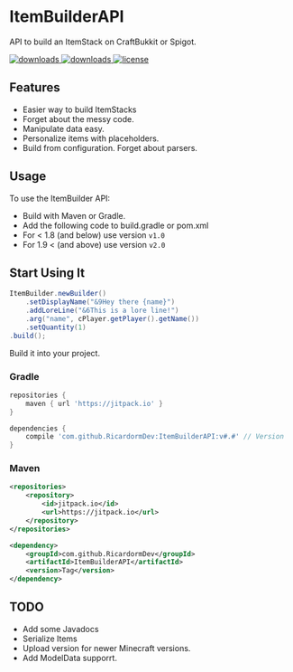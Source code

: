 # ItemBuilderAPI
API to build an ItemStack on CraftBukkit or Spigot.

  <a href="https://github.com/RicardormDev/ItemBuilderAPI/releases" target="_blank">
    <img alt="downloads" src="https://img.shields.io/github/v/release/RicardormDev/ItemBuilderAPI?color=56bcd3" />
  </a>
  <a href="https://github.com/BiscuitDevelopment/SkyblockAddons/releases" target="_blank">
    <img alt="downloads" src="https://img.shields.io/github/downloads/RicardormDev/ItemBuilderAPI/total?color=56bcd3" />
  </a>
  <a href="https://github.com/RicardormDev/ItemBuilderAPI/blob/master/LICENSE" target="_blank">
    <img alt="license" src="https://img.shields.io/github/license/RicardormDev/ItemBuilderAPI?color=56bcd3" />
  </a>
  
  
## Features
* Easier way to build ItemStacks
* Forget about the messy code.
* Manipulate data easy.
* Personalize items with placeholders.
* Build from configuration. Forget about parsers.
  
## Usage
To use the ItemBuilder API:
- Build with Maven or Gradle.
- Add the following code to build.gradle or pom.xml
- For < 1.8 (and below) use version `v1.0`
- For 1.9 < (and above) use version `v2.0`
  
## Start Using It
```java
ItemBuilder.newBuilder()
	.setDisplayName("&9Hey there {name}")
	.addLoreLine("&6This is a lore line!")
	.arg("name", cPlayer.getPlayer().getName())
	.setQuantity(1)
.build();
```
  
Build it into your project.
### Gradle
```gradle
repositories {
    maven { url 'https://jitpack.io' }
}

dependencies {
    compile 'com.github.RicardormDev:ItemBuilderAPI:v#.#' // Version
}
```

### Maven
```xml
<repositories>
	<repository>
		<id>jitpack.io</id>
		<url>https://jitpack.io</url>
	</repository>
</repositories>

<dependency>
	<groupId>com.github.RicardormDev</groupId>
	<artifactId>ItemBuilderAPI</artifactId>
	<version>Tag</version>
</dependency>
```

## TODO
* Add some Javadocs
* Serialize Items
* Upload version for newer Minecraft versions.
* Add ModelData supporrt.
